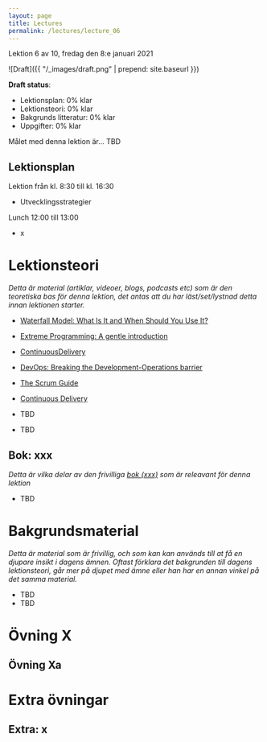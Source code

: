 ```yaml
---
layout: page
title: Lectures
permalink: /lectures/lecture_06
---
```



Lektion 6 av 10, fredag den 8:e januari 2021

![Draft]({{ "/_images/draft.png" | prepend: site.baseurl }})

**Draft status**:

* Lektionsplan: 0% klar
* Lektionsteori: 0% klar
* Bakgrunds litteratur: 0% klar
* Uppgifter: 0% klar

Målet med denna lektion är... TBD

## Lektionsplan
Lektion från kl. 8:30 till kl. 16:30

* Utvecklingsstrategier

Lunch 12:00 till 13:00

* x

# Lektionsteori
*Detta är material (artiklar, videoer, blogs, podcasts etc) som är den teoretiska bas för denna lektion, det antas att du har läst/set/lystnad detta innan lektionen starter.*

* [Waterfall Model: What Is It and When Should You Use It?](https://airbrake.io/blog/sdlc/waterfall-model)
* [Extreme Programming: A gentle introduction](http://www.extremeprogramming.org/)
* [ContinuousDelivery](https://martinfowler.com/bliki/ContinuousDelivery.html)
* [DevOps: Breaking the Development-Operations barrier](https://www.atlassian.com/devops)
* [The Scrum Guide](https://www.scrumguides.org/scrum-guide.html)
* [Continuous Delivery](https://continuousdelivery.com/)

* TBD
* TBD

## Bok: xxx

*Detta är vilka delar av den frivilliga [bok (xxx)](info_learningmaterial.md) som är releavant för denna lektion*

* TBD

# Bakgrundsmaterial

*Detta är material som är frivillig, och som kan kan används till at få en djupare insikt i dagens ämnen. Oftast förklara det bakgrunden till dagens lektionsteori, går mer på djupet med ämne eller han har en annan vinkel på det samma material.*

* TBD
* TBD

# Övning X

## Övning Xa

# Extra övningar

## Extra: x